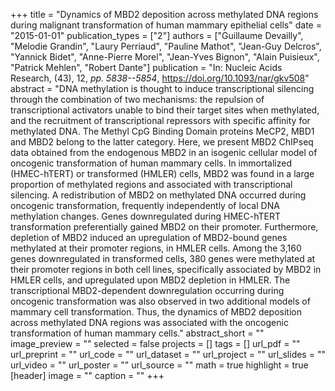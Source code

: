 +++
title = "Dynamics of MBD2 deposition across methylated DNA regions during malignant transformation of human mammary epithelial cells"
date = "2015-01-01"
publication_types = ["2"]
authors = ["Guillaume Devailly", "Melodie Grandin", "Laury Perriaud", "Pauline Mathot", "Jean-Guy Delcros", "Yannick Bidet", "Anne-Pierre Morel", "Jean-Yves Bignon", "Alain Puisieux", "Patrick Mehlen", "Robert Dante"]
publication = "In: Nucleic Acids Research, (43), 12, _pp. 5838--5854_, https://doi.org/10.1093/nar/gkv508"
abstract = "DNA methylation is thought to induce transcriptional silencing through the combination of two mechanisms: the repulsion of transcriptional activators unable to bind their target sites when methylated, and the recruitment of transcriptional repressors with specific affinity for methylated DNA. The Methyl CpG Binding Domain proteins MeCP2, MBD1 and MBD2 belong to the latter category. Here, we present MBD2 ChIPseq data obtained from the endogenous MBD2 in an isogenic cellular model of oncogenic transformation of human mammary cells. In immortalized (HMEC-hTERT) or transformed (HMLER) cells, MBD2 was found in a large proportion of methylated regions and associated with transcriptional silencing. A redistribution of MBD2 on methylated DNA occurred during oncogenic transformation, frequently independently of local DNA methylation changes. Genes downregulated during HMEC-hTERT transformation preferentially gained MBD2 on their promoter. Furthermore, depletion of MBD2 induced an upregulation of MBD2-bound genes methylated at their promoter regions, in HMLER cells. Among the 3,160 genes downregulated in transformed cells, 380 genes were methylated at their promoter regions in both cell lines, specifically associated by MBD2 in HMLER cells, and upregulated upon MBD2 depletion in HMLER. The transcriptional MBD2-dependent downregulation occurring during oncogenic transformation was also observed in two additional models of mammary cell transformation. Thus, the dynamics of MBD2 deposition across methylated DNA regions was associated with the oncogenic transformation of human mammary cells."
abstract_short = ""
image_preview = ""
selected = false
projects = []
tags = []
url_pdf = ""
url_preprint = ""
url_code = ""
url_dataset = ""
url_project = ""
url_slides = ""
url_video = ""
url_poster = ""
url_source = ""
math = true
highlight = true
[header]
image = ""
caption = ""
+++
